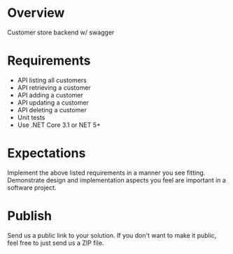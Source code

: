 # Overview
Customer store backend w/ swagger 

# Requirements
 - API listing all customers
 - API retrieving a customer
 - API adding a customer
 - API updating a customer
 - API deleting a customer
 - Unit tests
 - Use .NET Core 3.1 or NET 5+

# Expectations
Implement the above listed requirements in a manner you see fitting.  Demonstrate design and implementation aspects you feel are important in a software project.

# Publish
Send us a public link to your solution.  If you don't want to make it public, feel free to just send us a ZIP file.
